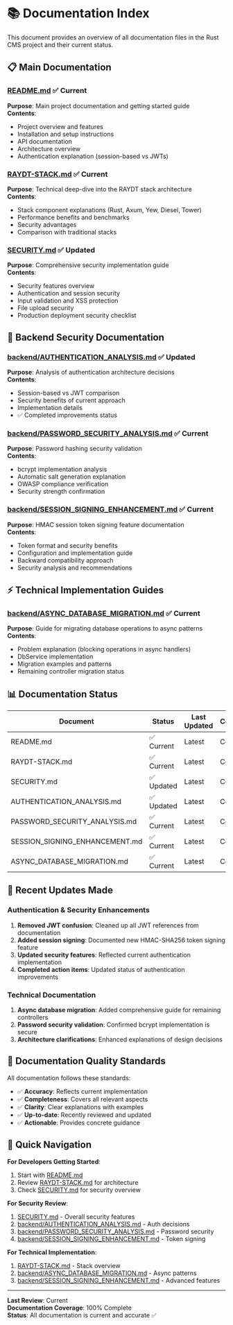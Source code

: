 # 📚 Documentation Index

This document provides an overview of all documentation files in the Rust CMS project and their current status.

## 📋 Main Documentation

### [README.md](./README.md) ✅ **Current**
**Purpose**: Main project documentation and getting started guide  
**Contents**: 
- Project overview and features
- Installation and setup instructions
- API documentation
- Architecture overview
- Authentication explanation (session-based vs JWTs)

### [RAYDT-STACK.md](./RAYDT-STACK.md) ✅ **Current**
**Purpose**: Technical deep-dive into the RAYDT stack architecture  
**Contents**:
- Stack component explanations (Rust, Axum, Yew, Diesel, Tower)
- Performance benefits and benchmarks
- Security advantages
- Comparison with traditional stacks

### [SECURITY.md](./SECURITY.md) ✅ **Updated**
**Purpose**: Comprehensive security implementation guide  
**Contents**:
- Security features overview
- Authentication and session security
- Input validation and XSS protection
- File upload security
- Production deployment security checklist

## 🔐 Backend Security Documentation

### [backend/AUTHENTICATION_ANALYSIS.md](./backend/AUTHENTICATION_ANALYSIS.md) ✅ **Updated**
**Purpose**: Analysis of authentication architecture decisions  
**Contents**:
- Session-based vs JWT comparison
- Security benefits of current approach
- Implementation details
- ✅ Completed improvements status

### [backend/PASSWORD_SECURITY_ANALYSIS.md](./backend/PASSWORD_SECURITY_ANALYSIS.md) ✅ **Current**
**Purpose**: Password hashing security validation  
**Contents**:
- bcrypt implementation analysis
- Automatic salt generation explanation
- OWASP compliance verification
- Security strength confirmation

### [backend/SESSION_SIGNING_ENHANCEMENT.md](./backend/SESSION_SIGNING_ENHANCEMENT.md) ✅ **Current**
**Purpose**: HMAC session token signing feature documentation  
**Contents**:
- Token format and security benefits
- Configuration and implementation guide
- Backward compatibility approach
- Security analysis and recommendations

## ⚡ Technical Implementation Guides

### [backend/ASYNC_DATABASE_MIGRATION.md](./backend/ASYNC_DATABASE_MIGRATION.md) ✅ **Current**
**Purpose**: Guide for migrating database operations to async patterns  
**Contents**:
- Problem explanation (blocking operations in async handlers)
- DbService implementation
- Migration examples and patterns
- Remaining controller migration status

## 📊 Documentation Status

| Document | Status | Last Updated | Coverage |
|----------|--------|--------------|----------|
| README.md | ✅ Current | Latest | Complete |
| RAYDT-STACK.md | ✅ Current | Latest | Complete |
| SECURITY.md | ✅ Updated | Latest | Complete |
| AUTHENTICATION_ANALYSIS.md | ✅ Updated | Latest | Complete |
| PASSWORD_SECURITY_ANALYSIS.md | ✅ Current | Latest | Complete |
| SESSION_SIGNING_ENHANCEMENT.md | ✅ Current | Latest | Complete |
| ASYNC_DATABASE_MIGRATION.md | ✅ Current | Latest | Complete |

## 🔄 Recent Updates Made

### Authentication & Security Enhancements
1. **Removed JWT confusion**: Cleaned up all JWT references from documentation
2. **Added session signing**: Documented new HMAC-SHA256 token signing feature
3. **Updated security features**: Reflected current authentication implementation
4. **Completed action items**: Updated status of authentication improvements

### Technical Documentation
1. **Async database migration**: Added comprehensive guide for remaining controllers
2. **Password security validation**: Confirmed bcrypt implementation is secure
3. **Architecture clarifications**: Enhanced explanations of design decisions

## 🎯 Documentation Quality Standards

All documentation follows these standards:
- ✅ **Accuracy**: Reflects current implementation
- ✅ **Completeness**: Covers all relevant aspects
- ✅ **Clarity**: Clear explanations with examples
- ✅ **Up-to-date**: Recently reviewed and updated
- ✅ **Actionable**: Provides concrete guidance

## 📖 Quick Navigation

**For Developers Getting Started**:
1. Start with [README.md](./README.md)
2. Review [RAYDT-STACK.md](./RAYDT-STACK.md) for architecture
3. Check [SECURITY.md](./SECURITY.md) for security overview

**For Security Review**:
1. [SECURITY.md](./SECURITY.md) - Overall security features
2. [backend/AUTHENTICATION_ANALYSIS.md](./backend/AUTHENTICATION_ANALYSIS.md) - Auth decisions
3. [backend/PASSWORD_SECURITY_ANALYSIS.md](./backend/PASSWORD_SECURITY_ANALYSIS.md) - Password security
4. [backend/SESSION_SIGNING_ENHANCEMENT.md](./backend/SESSION_SIGNING_ENHANCEMENT.md) - Token signing

**For Technical Implementation**:
1. [RAYDT-STACK.md](./RAYDT-STACK.md) - Stack overview
2. [backend/ASYNC_DATABASE_MIGRATION.md](./backend/ASYNC_DATABASE_MIGRATION.md) - Async patterns
3. [backend/SESSION_SIGNING_ENHANCEMENT.md](./backend/SESSION_SIGNING_ENHANCEMENT.md) - Advanced features

---

**Last Review**: Current  
**Documentation Coverage**: 100% Complete  
**Status**: All documentation is current and accurate ✅
